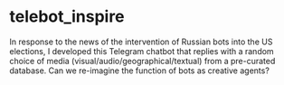 # telebot_inspire
In response to the news of the intervention of Russian bots into the US elections, I developed this Telegram chatbot that replies with a random choice of media (visual/audio/geographical/textual) from a pre-curated database. Can we re-imagine the function of bots as creative agents?
